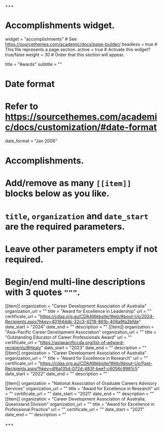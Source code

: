 +++
# Accomplishments widget.
widget = "accomplishments"  # See https://sourcethemes.com/academic/docs/page-builder/
headless = true  # This file represents a page section.
active = true  # Activate this widget? true/false
weight = 30  # Order that this section will appear.

title = "Awards"
subtitle = ""

# Date format
#   Refer to https://sourcethemes.com/academic/docs/customization/#date-format
date_format = "Jan 2006"

# Accomplishments.
#   Add/remove as many `[[item]]` blocks below as you like.
#   `title`, `organization` and `date_start` are the required parameters.
#   Leave other parameters empty if not required.
#   Begin/end multi-line descriptions with 3 quotes `"""`.

[[item]]
  organization = "Career Development Association of Australia"
  organization_url = ""
  title = "Award for Excellence in Leadership"
  url = ""
  certificate_url = "https://cdaa.org.au/CDAAWebsite/Web/About-Us/2024-Recipients.aspx?hkey=40194ddb-32c3-4218-861b-406a9fa2bfde"
  date_start = "2024"
  date_end = ""
  description = ""
[[item]]
  organization = "Asia-Pacific Career Development Association"
  organization_url = ""
  title = "Outstanding Educator of Career Professionals Award"
  url = ""
  certificate_url = "https://asiapacificcda.org/list-of-adward-recipients/#Healy"
  date_start = "2023"
  date_end = ""
  description = ""
[[item]]
  organization = "Career Development Association of Australia"
  organization_url = ""
  title = "Award for Excellence in Research"
  url = ""
  certificate_url = "https://cdaa.org.au/CDAAWebsite/Web/About-Us/Past-Recipients.aspx?hkey=df6a135d-072d-483f-bee1-c6056c9981c5"
  date_start = "2022"
  date_end = ""
  description = ""
  
[[item]]
  organization = "National Association of Graduate Careers Advisory Services"
  organization_url = ""
  title = "Award for Excellence in Research"
  url = ""
  certificate_url = ""
  date_start = "2021"
  date_end = ""
  description = ""
[[item]]
  organization = "Career Development Association of Australia, Queensland Division"
  organization_url = ""
  title = "Award for Excellence in Professional Practice"
  url = ""
  certificate_url = ""
  date_start = "2021"
  date_end = ""
  description = ""

+++
